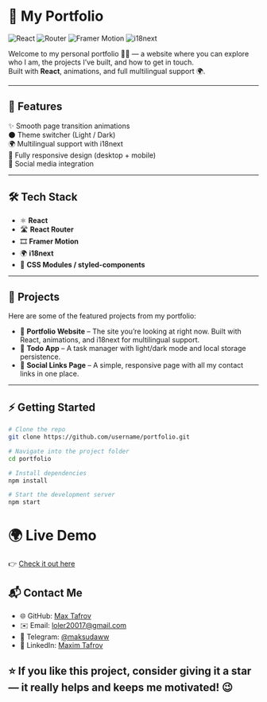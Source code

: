 # 🌟 My Portfolio

![React](https://img.shields.io/badge/React-20232A?style=for-the-badge&logo=react&logoColor=61DAFB)
![Router](https://img.shields.io/badge/React_Router-CA4245?style=for-the-badge&logo=react-router&logoColor=white)
![Framer Motion](https://img.shields.io/badge/Framer_Motion-0055FF?style=for-the-badge&logo=framer&logoColor=white)
![i18next](https://img.shields.io/badge/i18next-26A69A?style=for-the-badge&logo=i18next&logoColor=white)

Welcome to my personal portfolio 👨‍💻 — a website where you can explore who I am, the projects I’ve built, and how to get in touch.  
Built with **React**, animations, and full multilingual support 🌍.

---

## 🚀 Features

✨ Smooth page transition animations  
🌑 Theme switcher (Light / Dark)  
🌍 Multilingual support with i18next  
📱 Fully responsive design (desktop + mobile)  
🔗 Social media integration  

---

## 🛠️ Tech Stack

- ⚛️ **React**
- 🛣️ **React Router**
- 🎞️ **Framer Motion**
- 🌍 **i18next**
- 🎨 **CSS Modules / styled-components**

---

## 📂 Projects

Here are some of the featured projects from my portfolio:

- 🎨 **Portfolio Website** – The site you’re looking at right now. Built with React, animations, and i18next for multilingual support.  
- 📝 **Todo App** – A task manager with light/dark mode and local storage persistence.  
- 🔗 **Social Links Page** – A simple, responsive page with all my contact links in one place.  

---

## ⚡ Getting Started

```bash
# Clone the repo
git clone https://github.com/username/portfolio.git

# Navigate into the project folder
cd portfolio

# Install dependencies
npm install

# Start the development server
npm start
```
# 🌍 Live Demo
 👉 [Check it out here](https://vercel.com/loler20017-6252s-projects/portfolio/Ct9zL4cKfZzXEkhDNVq2xxhopVKT)

## 📬 Contact Me
* 🌐 GitHub: [Max Tafrov](https://github.com/usernamehttps://github.com/MaxTafrov)
* ✉️ Email: loler20017@gmail.com
* 💬 Telegram: [@maksudaww](https://t.me/maksudaww)
* 🔗 LinkedIn: [Maxim Tafrov](https://www.linkedin.com/in/maxim-tafrov-56a243378/)

## ⭐ If you like this project, consider giving it a star — it really helps and keeps me motivated! 😉
